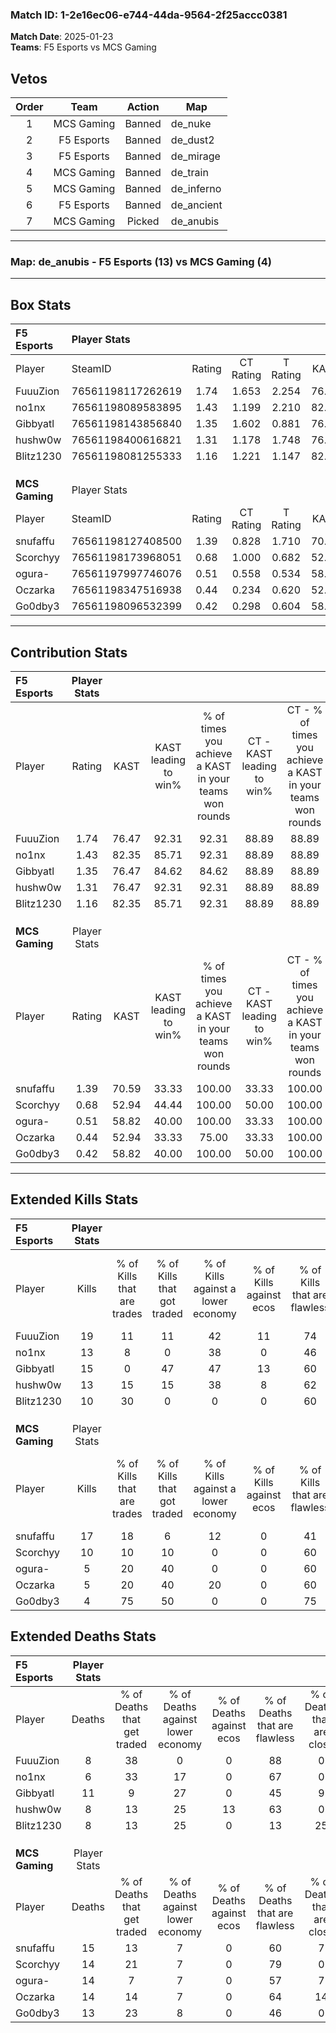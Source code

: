### Match ID: 1-2e16ec06-e744-44da-9564-2f25accc0381  
**Match Date**: 2025-01-23  
**Teams**: F5 Esports vs MCS Gaming  

## Vetos  

| Order | Team | Action | Map |
| :---: | :--: | :----: | --- |
| 1 | MCS Gaming | Banned | de_nuke |
| 2 | F5 Esports | Banned | de_dust2 |
| 3 | F5 Esports | Banned | de_mirage |
| 4 | MCS Gaming | Banned | de_train |
| 5 | MCS Gaming | Banned | de_inferno |
| 6 | F5 Esports | Banned | de_ancient |
| 7 | MCS Gaming | Picked | de_anubis |

---  

### **Map**: de_anubis - F5 Esports (13) vs MCS Gaming (4)  
---  

## Box Stats  

| **F5 Esports** | Player Stats      |        |           |          |       |       |       |         |        |      |     |
| :- | :- | :-: | :-: | :-: | :-: | :-: | :-: | :-: | :-: | :-: | :-: |
| Player         | SteamID           | Rating | CT Rating | T Rating | KAST  |  ADR  | Kills | Assists | Deaths | K/D  | HS% |
| FuuuZion       | 76561198117262619 |  1.74  |   1.653   |  2.254   | 76.47 | 114.3 |  19   |    6    |   8    | 2.38 | 47  |
| no1nx          | 76561198089583895 |  1.43  |   1.199   |  2.210   | 82.35 | 84.1  |  13   |    5    |   6    | 2.17 | 53  |
| Gibbyatl       | 76561198143856840 |  1.35  |   1.602   |  0.881   | 76.47 | 86.9  |  15   |    6    |   11   | 1.36 | 53  |
| hushw0w        | 76561198400616821 |  1.31  |   1.178   |  1.748   | 76.47 | 77.8  |  13   |    6    |   8    | 1.63 | 69  |
| Blitz1230      | 76561198081255333 |  1.16  |   1.221   |  1.147   | 82.35 | 70.8  |  10   |    3    |   8    | 1.25 | 40  |
|                |                   |        |           |          |       |       |       |         |        |      |     |
|                |                   |        |           |          |       |       |       |         |        |      |     |
|                |                   |        |           |          |       |       |       |         |        |      |     |
| **MCS Gaming** | Player Stats      |        |           |          |       |       |       |         |        |      |     |
| Player         | SteamID           | Rating | CT Rating | T Rating | KAST  |  ADR  | Kills | Assists | Deaths | K/D  | HS% |
| snufaffu       | 76561198127408500 |  1.39  |   0.828   |  1.710   | 70.59 | 126.6 |  17   |    2    |   15   | 1.13 | 58  |
| Scorchyy       | 76561198173968051 |  0.68  |   1.000   |  0.682   | 52.94 | 50.7  |  10   |    0    |   14   | 0.71 | 30  |
| ogura-         | 76561197997746076 |  0.51  |   0.558   |  0.534   | 58.82 | 54.3  |   5   |    5    |   14   | 0.36 | 80  |
| Oczarka        | 76561198347516938 |  0.44  |   0.234   |  0.620   | 52.94 | 52.8  |   5   |    2    |   14   | 0.36 | 40  |
| Go0dby3        | 76561198096532399 |  0.42  |   0.298   |  0.604   | 58.82 | 37.5  |   4   |    2    |   13   | 0.31 | 75  |
---  

## Contribution Stats  

| **F5 Esports** | Player Stats |       |                      |                                                        |                           |                                                             |                          |                                                            |
| :- | :-: | :-: | :-: | :-: | :-: | :-: | :-: | :-: |
| Player         |    Rating    | KAST  | KAST leading to win% | % of times you achieve a KAST in your teams won rounds | CT - KAST leading to win% | CT - % of times you achieve a KAST in your teams won rounds | T - KAST leading to win% | T - % of times you achieve a KAST in your teams won rounds |
| FuuuZion       |     1.74     | 76.47 |        92.31         |                         92.31                          |           88.89           |                            88.89                            |          100.00          |                           100.00                           |
| no1nx          |     1.43     | 82.35 |        85.71         |                         92.31                          |           88.89           |                            88.89                            |          80.00           |                           100.00                           |
| Gibbyatl       |     1.35     | 76.47 |        84.62         |                         84.62                          |           88.89           |                            88.89                            |          75.00           |                           75.00                            |
| hushw0w        |     1.31     | 76.47 |        92.31         |                         92.31                          |           88.89           |                            88.89                            |          100.00          |                           100.00                           |
| Blitz1230      |     1.16     | 82.35 |        85.71         |                         92.31                          |           88.89           |                            88.89                            |          80.00           |                           100.00                           |
|                |              |       |                      |                                                        |                           |                                                             |                          |                                                            |
|                |              |       |                      |                                                        |                           |                                                             |                          |                                                            |
|                |              |       |                      |                                                        |                           |                                                             |                          |                                                            |
| **MCS Gaming** | Player Stats |       |                      |                                                        |                           |                                                             |                          |                                                            |
| Player         |    Rating    | KAST  | KAST leading to win% | % of times you achieve a KAST in your teams won rounds | CT - KAST leading to win% | CT - % of times you achieve a KAST in your teams won rounds | T - KAST leading to win% | T - % of times you achieve a KAST in your teams won rounds |
| snufaffu       |     1.39     | 70.59 |        33.33         |                         100.00                         |           33.33           |                           100.00                            |          33.33           |                           100.00                           |
| Scorchyy       |     0.68     | 52.94 |        44.44         |                         100.00                         |           50.00           |                           100.00                            |          42.86           |                           100.00                           |
| ogura-         |     0.51     | 58.82 |        40.00         |                         100.00                         |           33.33           |                           100.00                            |          42.86           |                           100.00                           |
| Oczarka        |     0.44     | 52.94 |        33.33         |                         75.00                          |           33.33           |                           100.00                            |          33.33           |                           66.67                            |
| Go0dby3        |     0.42     | 58.82 |        40.00         |                         100.00                         |           50.00           |                           100.00                            |          37.50           |                           100.00                           |
---  

## Extended Kills Stats  

| **F5 Esports** | Player Stats |                            |                            |                                    |                         |                              |                                 |                                       |                    |           |
| :- | :-: | :-: | :-: | :-: | :-: | :-: | :-: | :-: | :-: | :-: |
| Player         |    Kills     | % of Kills that are trades | % of Kills that got traded | % of Kills against a lower economy | % of Kills against ecos | % of Kills that are flawless | % of Kills that are close duels | % of Kills that are assisted by flash | Pistol Round Kills | AWP Kills |
| FuuuZion       |      19      |             11             |             11             |                 42                 |           11            |              74              |                0                |                   5                   |         8          |     6     |
| no1nx          |      13      |             8              |             0              |                 38                 |            0            |              46              |                8                |                  15                   |         0          |     1     |
| Gibbyatl       |      15      |             0              |             47             |                 47                 |           13            |              60              |                7                |                  13                   |         0          |     0     |
| hushw0w        |      13      |             15             |             15             |                 38                 |            8            |              62              |                8                |                   0                   |         0          |     1     |
| Blitz1230      |      10      |             30             |             0              |                 0                  |            0            |              60              |               10                |                   0                   |         0          |     2     |
|                |              |                            |                            |                                    |                         |                              |                                 |                                       |                    |           |
|                |              |                            |                            |                                    |                         |                              |                                 |                                       |                    |           |
|                |              |                            |                            |                                    |                         |                              |                                 |                                       |                    |           |
| **MCS Gaming** | Player Stats |                            |                            |                                    |                         |                              |                                 |                                       |                    |           |
| Player         |    Kills     | % of Kills that are trades | % of Kills that got traded | % of Kills against a lower economy | % of Kills against ecos | % of Kills that are flawless | % of Kills that are close duels | % of Kills that are assisted by flash | Pistol Round Kills | AWP Kills |
| snufaffu       |      17      |             18             |             6              |                 12                 |            0            |              41              |               12                |                   6                   |         0          |     0     |
| Scorchyy       |      10      |             10             |             10             |                 0                  |            0            |              60              |                0                |                   0                   |         6          |     2     |
| ogura-         |      5       |             20             |             40             |                 0                  |            0            |              60              |                0                |                   0                   |         0          |     1     |
| Oczarka        |      5       |             20             |             40             |                 20                 |            0            |              60              |               20                |                   0                   |         0          |     0     |
| Go0dby3        |      4       |             75             |             50             |                 0                  |            0            |              75              |                0                |                   0                   |         0          |     0     |
## Extended Deaths Stats  

| **F5 Esports** | Player Stats |                             |                                   |                          |                               |                            |                           |               |
| :- | :-: | :-: | :-: | :-: | :-: | :-: | :-: | :-: |
| Player         |    Deaths    | % of Deaths that get traded | % of Deaths against lower economy | % of Deaths against ecos | % of Deaths that are flawless | % of Deaths that are close | % of Deaths while blinded | Deaths to AWP |
| FuuuZion       |      8       |             38              |                 0                 |            0             |              88               |             0              |            13             |       1       |
| no1nx          |      6       |             33              |                17                 |            0             |              67               |             0              |             0             |       0       |
| Gibbyatl       |      11      |              9              |                27                 |            0             |              45               |             9              |             0             |       2       |
| hushw0w        |      8       |             13              |                25                 |            13            |              63               |             0              |             0             |       1       |
| Blitz1230      |      8       |             13              |                25                 |            0             |              13               |             25             |             0             |       2       |
|                |              |                             |                                   |                          |                               |                            |                           |               |
|                |              |                             |                                   |                          |                               |                            |                           |               |
|                |              |                             |                                   |                          |                               |                            |                           |               |
| **MCS Gaming** | Player Stats |                             |                                   |                          |                               |                            |                           |               |
| Player         |    Deaths    | % of Deaths that get traded | % of Deaths against lower economy | % of Deaths against ecos | % of Deaths that are flawless | % of Deaths that are close | % of Deaths while blinded | Deaths to AWP |
| snufaffu       |      15      |             13              |                 7                 |            0             |              60               |             7              |             7             |       2       |
| Scorchyy       |      14      |             21              |                 7                 |            0             |              79               |             0              |             0             |       2       |
| ogura-         |      14      |              7              |                 7                 |            0             |              57               |             7              |            21             |       2       |
| Oczarka        |      14      |             14              |                 7                 |            0             |              64               |             14             |             7             |       2       |
| Go0dby3        |      13      |             23              |                 8                 |            0             |              46               |             0              |             0             |       0       |
